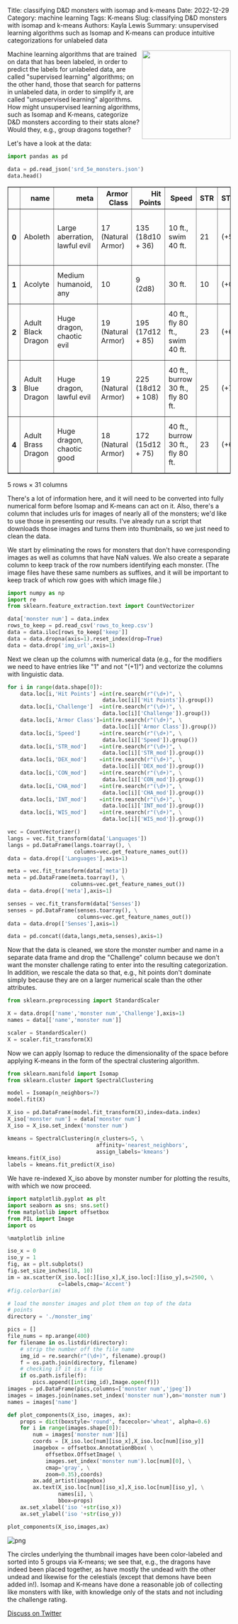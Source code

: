Title: classifying D&D monsters with isomap and k-means
Date: 2022-12-29
Category: machine learning
Tags: K-means
Slug: classifying D&D monsters with isomap and k-means
Authors: Kayla Lewis
Summary: unsupervised learning algorithms such as Isomap and K-means can produce intuitive categorizations for unlabeled data

<img align=right src="images/monster_woman.jpg" width="200"/>

Machine learning algorithms that are trained on data that has been labeled, in order to predict the labels for unlabeled data, are called "supervised learning" algorithms; on the other hand, those that search for patterns in unlabeled data, in order to simplify it, are called "unsupervised learning" algorithms. How might unsupervised learning algorithms, such as Isomap and K-means, categorize D&D monsters according to their stats alone? Would they, e.g., group dragons together?

Let's have a look at the data:


```python
import pandas as pd

data = pd.read_json('srd_5e_monsters.json')
data.head()
```




<div>
<style scoped>
    .dataframe tbody tr th:only-of-type {
        vertical-align: middle;
    }

    .dataframe tbody tr th {
        vertical-align: top;
    }

    .dataframe thead th {
        text-align: right;
    }
</style>
<table border="1" class="dataframe">
  <thead>
    <tr style="text-align: right;">
      <th></th>
      <th>name</th>
      <th>meta</th>
      <th>Armor Class</th>
      <th>Hit Points</th>
      <th>Speed</th>
      <th>STR</th>
      <th>STR_mod</th>
      <th>DEX</th>
      <th>DEX_mod</th>
      <th>CON</th>
      <th>...</th>
      <th>Challenge</th>
      <th>Traits</th>
      <th>Actions</th>
      <th>Legendary Actions</th>
      <th>img_url</th>
      <th>Damage Immunities</th>
      <th>Condition Immunities</th>
      <th>Damage Resistances</th>
      <th>Damage Vulnerabilities</th>
      <th>Reactions</th>
    </tr>
  </thead>
  <tbody>
    <tr>
      <th>0</th>
      <td>Aboleth</td>
      <td>Large aberration, lawful evil</td>
      <td>17 (Natural Armor)</td>
      <td>135 (18d10 + 36)</td>
      <td>10 ft., swim 40 ft.</td>
      <td>21</td>
      <td>(+5)</td>
      <td>9</td>
      <td>(-1)</td>
      <td>15</td>
      <td>...</td>
      <td>10 (5,900 XP)</td>
      <td>&lt;p&gt;&lt;em&gt;&lt;strong&gt;Amphibious.&lt;/strong&gt;&lt;/em&gt; The a...</td>
      <td>&lt;p&gt;&lt;em&gt;&lt;strong&gt;Multiattack.&lt;/strong&gt;&lt;/em&gt; The ...</td>
      <td>&lt;p&gt;The aboleth can take 3 legendary actions, c...</td>
      <td>https://media-waterdeep.cursecdn.com/avatars/t...</td>
      <td>NaN</td>
      <td>NaN</td>
      <td>NaN</td>
      <td>NaN</td>
      <td>NaN</td>
    </tr>
    <tr>
      <th>1</th>
      <td>Acolyte</td>
      <td>Medium humanoid, any</td>
      <td>10</td>
      <td>9 (2d8)</td>
      <td>30 ft.</td>
      <td>10</td>
      <td>(+0)</td>
      <td>10</td>
      <td>(+0)</td>
      <td>10</td>
      <td>...</td>
      <td>1/4 (50 XP)</td>
      <td>&lt;p&gt;&lt;em&gt;&lt;strong&gt;Spellcasting.&lt;/strong&gt;&lt;/em&gt; The...</td>
      <td>&lt;p&gt;&lt;em&gt;&lt;strong&gt;Club.&lt;/strong&gt;&lt;/em&gt; &lt;em&gt;Melee W...</td>
      <td>NaN</td>
      <td>https://media-waterdeep.cursecdn.com/attachmen...</td>
      <td>NaN</td>
      <td>NaN</td>
      <td>NaN</td>
      <td>NaN</td>
      <td>NaN</td>
    </tr>
    <tr>
      <th>2</th>
      <td>Adult Black Dragon</td>
      <td>Huge dragon, chaotic evil</td>
      <td>19 (Natural Armor)</td>
      <td>195 (17d12 + 85)</td>
      <td>40 ft., fly 80 ft., swim 40 ft.</td>
      <td>23</td>
      <td>(+6)</td>
      <td>14</td>
      <td>(+2)</td>
      <td>21</td>
      <td>...</td>
      <td>14 (11,500 XP)</td>
      <td>&lt;p&gt;&lt;em&gt;&lt;strong&gt;Amphibious.&lt;/strong&gt;&lt;/em&gt; The d...</td>
      <td>&lt;p&gt;&lt;em&gt;&lt;strong&gt;Multiattack.&lt;/strong&gt;&lt;/em&gt; The ...</td>
      <td>&lt;p&gt;The dragon can take 3 legendary actions, ch...</td>
      <td>https://media-waterdeep.cursecdn.com/avatars/t...</td>
      <td>Acid</td>
      <td>NaN</td>
      <td>NaN</td>
      <td>NaN</td>
      <td>NaN</td>
    </tr>
    <tr>
      <th>3</th>
      <td>Adult Blue Dragon</td>
      <td>Huge dragon, lawful evil</td>
      <td>19 (Natural Armor)</td>
      <td>225 (18d12 + 108)</td>
      <td>40 ft., burrow 30 ft., fly 80 ft.</td>
      <td>25</td>
      <td>(+7)</td>
      <td>10</td>
      <td>(+0)</td>
      <td>23</td>
      <td>...</td>
      <td>16 (15,000 XP)</td>
      <td>&lt;p&gt;&lt;em&gt;&lt;strong&gt;Legendary Resistance (3/Day).&lt;/...</td>
      <td>&lt;p&gt;&lt;em&gt;&lt;strong&gt;Multiattack.&lt;/strong&gt;&lt;/em&gt; The ...</td>
      <td>&lt;p&gt;The dragon can take 3 legendary actions, ch...</td>
      <td>https://media-waterdeep.cursecdn.com/avatars/t...</td>
      <td>Lightning</td>
      <td>NaN</td>
      <td>NaN</td>
      <td>NaN</td>
      <td>NaN</td>
    </tr>
    <tr>
      <th>4</th>
      <td>Adult Brass Dragon</td>
      <td>Huge dragon, chaotic good</td>
      <td>18 (Natural Armor)</td>
      <td>172 (15d12 + 75)</td>
      <td>40 ft., burrow 30 ft., fly 80 ft.</td>
      <td>23</td>
      <td>(+6)</td>
      <td>10</td>
      <td>(+0)</td>
      <td>21</td>
      <td>...</td>
      <td>13 (10,000 XP)</td>
      <td>&lt;p&gt;&lt;em&gt;&lt;strong&gt;Legendary Resistance (3/Day).&lt;/...</td>
      <td>&lt;p&gt;&lt;em&gt;&lt;strong&gt;Multiattack.&lt;/strong&gt;&lt;/em&gt; The ...</td>
      <td>&lt;p&gt;The dragon can take 3 legendary actions, ch...</td>
      <td>https://media-waterdeep.cursecdn.com/avatars/t...</td>
      <td>Fire</td>
      <td>NaN</td>
      <td>NaN</td>
      <td>NaN</td>
      <td>NaN</td>
    </tr>
  </tbody>
</table>
<p>5 rows × 31 columns</p>
</div>



There's a lot of information here, and it will need to be converted into fully numerical form before Isomap and K-means can act on it. Also, there's a column that includes urls for images of nearly all of the monsters; we'd like to use those in presenting our results. I've already run a script that downloads those images and turns them into thumbnails, so we just need to clean the data. 

We start by eliminating the rows for monsters that don't have corresponding images as well as columns that have NaN values. We also create a separate column to keep track of the row numbers identifying each monster. (The image files have these same numbers as suffixes, and it will be important to keep track of which row goes with which image file.)


```python
import numpy as np
import re
from sklearn.feature_extraction.text import CountVectorizer

data['monster num'] = data.index
rows_to_keep = pd.read_csv('rows_to_keep.csv')
data = data.iloc[rows_to_keep['keep']]
data = data.dropna(axis=1).reset_index(drop=True)
data = data.drop('img_url',axis=1)
```

Next we clean up the columns with numerical data (e.g., for the modifiers we need to have entries like "1" and not "(+1)") and vectorize the columns with linguistic data.


```python
for i in range(data.shape[0]):
    data.loc[i,'Hit Points'] =int(re.search(r"(\d+)", \
                              data.loc[i]['Hit Points']).group())
    data.loc[i,'Challenge']  =int(re.search(r"(\d+)", \
                              data.loc[i]['Challenge']).group())
    data.loc[i,'Armor Class']=int(re.search(r"(\d+)", \
                              data.loc[i]['Armor Class']).group())
    data.loc[i,'Speed']      =int(re.search(r"(\d+)", \
                              data.loc[i]['Speed']).group())
    data.loc[i,'STR_mod']    =int(re.search(r"(\d+)", \
                              data.loc[i]['STR_mod']).group())
    data.loc[i,'DEX_mod']    =int(re.search(r"(\d+)", \
                              data.loc[i]['DEX_mod']).group())
    data.loc[i,'CON_mod']    =int(re.search(r"(\d+)", \
                              data.loc[i]['CON_mod']).group())
    data.loc[i,'CHA_mod']    =int(re.search(r"(\d+)", \
                              data.loc[i]['CHA_mod']).group())
    data.loc[i,'INT_mod']    =int(re.search(r"(\d+)", \
                              data.loc[i]['INT_mod']).group())
    data.loc[i,'WIS_mod']    =int(re.search(r"(\d+)", \
                              data.loc[i]['WIS_mod']).group())

vec = CountVectorizer()
langs = vec.fit_transform(data['Languages'])
langs = pd.DataFrame(langs.toarray(), \
                     columns=vec.get_feature_names_out())
data = data.drop(['Languages'],axis=1)

meta = vec.fit_transform(data['meta'])
meta = pd.DataFrame(meta.toarray(), \
                    columns=vec.get_feature_names_out())
data = data.drop(['meta'],axis=1)

senses = vec.fit_transform(data['Senses'])
senses = pd.DataFrame(senses.toarray(), \
                      columns=vec.get_feature_names_out())
data = data.drop(['Senses'],axis=1)

data = pd.concat((data,langs,meta,senses),axis=1)
```

Now that the data is cleaned, we store the monster number and name in a separate data frame and drop the "Challenge" column because we don't want the monster challenge rating to enter into the resulting categorization. In addition, we rescale the data so that, e.g., hit points don't dominate simply because they are on a larger numerical scale than the other attributes.


```python
from sklearn.preprocessing import StandardScaler

X = data.drop(['name','monster num','Challenge'],axis=1)
names = data[['name','monster num']]

scaler = StandardScaler()
X = scaler.fit_transform(X)
```

Now we can apply Isomap to reduce the dimensionality of the space before applying K-means in the form of the spectral clustering algorithm.


```python
from sklearn.manifold import Isomap
from sklearn.cluster import SpectralClustering

model = Isomap(n_neighbors=7)
model.fit(X)

X_iso = pd.DataFrame(model.fit_transform(X),index=data.index)
X_iso['monster num'] = data['monster num']
X_iso = X_iso.set_index('monster num')

kmeans = SpectralClustering(n_clusters=5, \
                            affinity='nearest_neighbors',
                            assign_labels='kmeans')
kmeans.fit(X_iso)
labels = kmeans.fit_predict(X_iso)
```

We have re-indexed X_iso above by monster number for plotting the results, with which we now proceed.


```python
import matplotlib.pyplot as plt
import seaborn as sns; sns.set()
from matplotlib import offsetbox
from PIL import Image
import os

%matplotlib inline

iso_x = 0
iso_y = 1
fig, ax = plt.subplots()
fig.set_size_inches(18, 10)
im = ax.scatter(X_iso.loc[:][iso_x],X_iso.loc[:][iso_y],s=2500, \
                c=labels,cmap='Accent')
#fig.colorbar(im)

# load the monster images and plot them on top of the data
# points
directory = './monster_img'

pics = []
file_nums = np.arange(400)
for filename in os.listdir(directory):
    # strip the number off the file name
    img_id = re.search(r"(\d+)", filename).group()
    f = os.path.join(directory, filename)
    # checking if it is a file
    if os.path.isfile(f):
        pics.append([int(img_id),Image.open(f)])
images = pd.DataFrame(pics,columns=['monster num','jpeg'])
images = images.join(names.set_index('monster num'),on='monster num')
names = images['name']

def plot_components(X_iso, images, ax):
    props = dict(boxstyle='round', facecolor='wheat', alpha=0.6)
    for i in range(images.shape[0]):
        num = images['monster num'][i]
        coords = [X_iso.loc[num][iso_x],X_iso.loc[num][iso_y]]
        imagebox = offsetbox.AnnotationBbox( \
            offsetbox.OffsetImage( \
            images.set_index('monster num').loc[num][0], \
            cmap='gray', \
            zoom=0.35),coords)
        ax.add_artist(imagebox)
        ax.text(X_iso.loc[num][iso_x],X_iso.loc[num][iso_y], \
                names[i], \
                bbox=props)
    ax.set_xlabel('iso '+str(iso_x))
    ax.set_ylabel('iso '+str(iso_y))

plot_components(X_iso,images,ax)
```


    
![png](./images/dnd_monsters.png)
    


The circles underlying the thumbnail images have been color-labeled and sorted into 5 groups via K-means; we see that, e.g., the dragons have indeed been placed together, as have mostly the undead with the other undead and likewise for the celestials (except that demons have been added in!). Isomap and K-means have done a reasonable job of collecting like monsters with like, with knowledge only of the stats and not including the challenge rating.

[Discuss on Twitter](https://twitter.com/Estimatrix/status/1555693184977600512?s=20&t=YFPoxpEQ2Qp14U4FliD7fA)